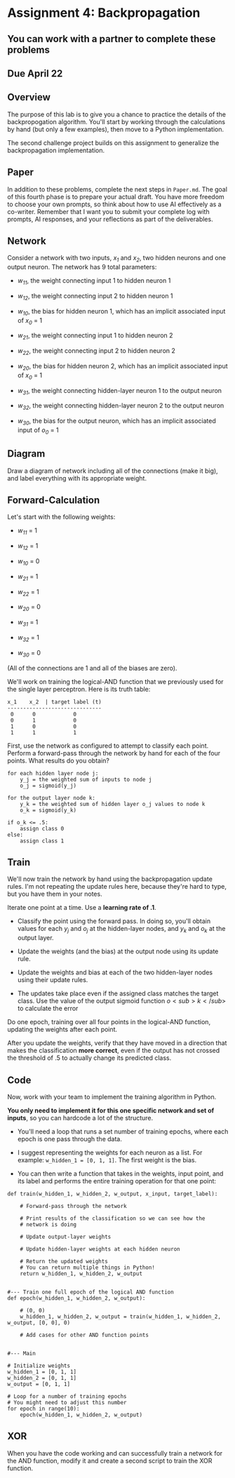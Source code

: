 # Assignment 4: Backpropagation

## You can work with a partner to complete these problems

## Due April 22

## Overview

The purpose of this lab is to give you a chance to practice the details of the backpropogation algorithm. You'll start by working through the calculations by hand (but only a few examples), then move to a Python implementation.

The second challenge project builds on this assignment to generalize the backpropagation implementation.

## Paper

In addition to these problems, complete the next steps in `Paper.md`. The goal of this fourth phase is to prepare your actual draft. You have more freedom to choose your own prompts, so think about how to use AI effectively as a co-writer. Remember that I want you to submit your complete log with prompts, AI responses, and your reflections as part of the deliverables.

## Network

Consider a network with two inputs, *x<sub>1</sub>* and *x<sub>2</sub>*, two hidden neurons and one output neuron. The network has 9
total parameters:

- *w<sub>11</sub>*, the weight connecting input 1 to hidden neuron 1
- *w<sub>12</sub>*, the weight connecting input 2 to hidden neuron 1
- *w<sub>10</sub>*, the bias for hidden neuron 1, which has an implicit associated input of *x<sub>0</sub>* = 1

- *w<sub>21</sub>*, the weight connecting input 1 to hidden neuron 2
- *w<sub>22</sub>*, the weight connecting input 2 to hidden neuron 2
- *w<sub>20</sub>*, the bias for hidden neuron 2, which has an implicit associated input of *x<sub>0</sub>* = 1

- *w<sub>31</sub>*, the weight connecting hidden-layer neuron 1 to the output neuron
- *w<sub>32</sub>*, the weight connecting hidden-layer neuron 2 to the output neuron
- *w<sub>30</sub>*, the bias for the output neuron, which has an implicit associated input of *o<sub>0</sub>* = 1

## Diagram

Draw a diagram of network including all of the connections (make it big), and label everything with its appropriate weight.

## Forward-Calculation

Let's start with the following weights:

- *w<sub>11</sub>* = 1
- *w<sub>12</sub>* = 1
- *w<sub>10</sub>* = 0

- *w<sub>21</sub>* = 1
- *w<sub>22</sub>* = 1
- *w<sub>20</sub>* = 0

- *w<sub>31</sub>* = 1
- *w<sub>32</sub>* = 1
- *w<sub>30</sub>* = 0

(All of the connections are 1 and all of the biases are zero).

We'll work on training the logical-AND function that we previously used for the single layer perceptron. Here is its truth table:

```
x_1    x_2  | target label (t)
------------------------------
 0      0            0
 0      1            0
 1      0            0
 1      1            1
```

First, use the network as configured to attempt to classify each point. Perform a forward-pass through the network by hand for each of
the four points. What results do you obtain?

```
for each hidden layer node j:
    y_j = the weighted sum of inputs to node j
    o_j = sigmoid(y_j)

for the output layer node k:
    y_k = the weighted sum of hidden layer o_j values to node k
    o_k = sigmoid(y_k)

if o_k <= .5:
    assign class 0
else:
    assign class 1
```

## Train

We'll now train the network by hand using the backpropagation update rules. I'm not repeating the update rules here, because they're hard to type, but you have them in your notes.

Iterate one point at a time. Use a **learning rate of .1**.

- Classify the point using the forward pass. In doing so, you'll obtain values for each *y<sub>j</dub>* and *o<sub>j</dub>* at the hidden-layer nodes, and *y<sub>k</dub>* and *o<sub>k</dub>* at the output layer.

- Update the weights (and the bias) at the output node using its update rule.

- Update the weights and bias at each of the two hidden-layer nodes using their update rules.

- The updates take place even if the assigned class matches the target class. Use the value of the output sigmoid function $o<sub>k</sub>$ to calculate the error

Do one epoch, training over all four points in the logical-AND function, updating the weights after each point.

After you update the weights, verify that they have moved in a direction that makes the classification **more correct**, even if the output has not crossed the threshold of .5 to actually change its predicted class.


## Code

Now, work with your team to implement the training algorithm in Python.

**You only need to implement it for this one specific network and set of inputs**, so you can hardcode a lot of the structure.

- You'll need a loop that runs a set number of training epochs, where each epoch is one pass through the data. 

- I suggest representing the weights for each neuron as a list. For example: `w_hidden_1 = [0, 1, 1]`. The first weight is the bias.

- You can then write a function that takes in the weights, input point, and its label and performs the entire training operation for that one point:

```
def train(w_hidden_1, w_hidden_2, w_output, x_input, target_label):

    # Forward-pass through the network
    
    # Print results of the classification so we can see how the
    # network is doing
    
    # Update output-layer weights
    
    # Update hidden-layer weights at each hidden neuron
    
    # Return the updated weights
    # You can return multiple things in Python!
    return w_hidden_1, w_hidden_2, w_output
    

#--- Train one full epoch of the logical AND function
def epoch(w_hidden_1, w_hidden_2, w_output):

    # (0, 0)
    w_hidden_1, w_hidden_2, w_output = train(w_hidden_1, w_hidden_2, w_output, [0, 0], 0)
    
    # Add cases for other AND function points
    
    
#--- Main

# Initialize weights
w_hidden_1 = [0, 1, 1]
w_hidden_2 = [0, 1, 1]
w_output = [0, 1, 1]

# Loop for a number of training epochs
# You might need to adjust this number
for epoch in range(10):
    epoch(w_hidden_1, w_hidden_2, w_output)
```


## XOR

When you have the code working and can successfully train a network for the AND function, modify it and create a second script to train the XOR function.

